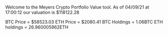 Welcome to the Meyers Crypto Portfolio Value tool. 
As of 04/09/21 at 17:00:12 our valuation is $118122.28 

BTC Price = $58523.03
 ETH Price = $2080.41
BTC Holdings = 1.06BTC
 ETH holdings = 26.960005962ETH 

